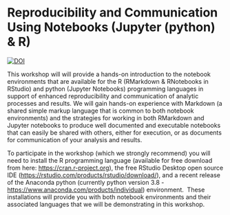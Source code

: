# Reproducibility and Communication Using Notebooks (Jupyter (python) & R)

[![DOI](https://zenodo.org/badge/161496152.svg)](https://zenodo.org/badge/latestdoi/161496152)

This workshop will will provide a hands-on introduction to the notebook environments that are available for the R (RMarkdown & RNotebooks in RStudio) and python (Jupyter Notebooks) programming languages in support of enhanced reproducibility and communication of analytic processes and results. We will gain hands-on experience with Markdown (a shared simple markup language that is common to both notebook environments) and the strategies for working in both RMarkdown and Jupyter notebooks to produce well documented and executable notebooks that can easily be shared with others, either for execution, or as documents for communication of your analysis and results.   

To participate in the workshop (which we strongly recommend) you will need to install the R programming language (available for free download from here: https://cran.r-project.org), the free RStudio Desktop open source IDE (https://rstudio.com/products/rstudio/download/), and a recent release of the Anaconda python (currently python version 3.8 - https://www.anaconda.com/products/individual) environment.  These installations will provide you with both notebook environments and their associated languages that we will be demonstrating in this workshop.
